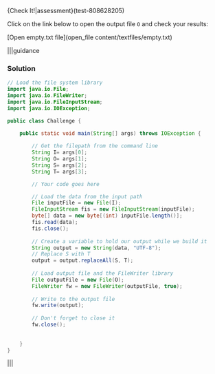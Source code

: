 {Check It!|assessment}(test-808628205)

Click on the link below to open the output file `O` and check your results:

[Open empty.txt file](open_file content/textfiles/empty.txt)

|||guidance
### Solution
```java
// Load the file system library
import java.io.File;
import java.io.FileWriter;
import java.io.FileInputStream;
import java.io.IOException;

public class Challenge {

    public static void main(String[] args) throws IOException {
      
        // Get the filepath from the command line
        String I= args[0];
        String O= args[1];
        String S= args[2];
        String T= args[3];

        // Your code goes here

        // Load the data from the input path
        File inputFile = new File(I);
        FileInputStream fis = new FileInputStream(inputFile);
        byte[] data = new byte[(int) inputFile.length()];
        fis.read(data);
        fis.close();
        
        // Create a variable to hold our output while we build it
        String output = new String(data, "UTF-8");
        // Replace S with T 
        output = output.replaceAll(S, T);
        
        // Load output file and the FileWriter library
        File outputFile = new File(O);
        FileWriter fw = new FileWriter(outputFile, true);
        
        // Write to the output file
        fw.write(output);
      
        // Don't forget to close it
        fw.close();
      
        
    }
}

```
|||